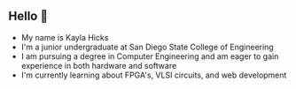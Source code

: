 ## Hello 👋
- My name is Kayla Hicks
- I'm a junior undergraduate at San Diego State College of Engineering
- I am pursuing a degree in Computer Engineering and am eager to gain experience in both hardware and software
- I'm currently learning about FPGA's, VLSI circuits, and web development
 <!--
**kaylahicksz/kaylahicksz** is a ✨ _special_ ✨ repository because its `README.md` (this file) appears on your GitHub profile.

Here are some ideas to get you started:

- 🔭 I’m currently working on ...
- 🌱 I’m currently learning ...
- 👯 I’m looking to collaborate on ...
- 🤔 I’m looking for help with ...
- 💬 Ask me about ...
- 📫 How to reach me: ...
- 😄 Pronouns: ...
- ⚡ Fun fact: ...
-->
